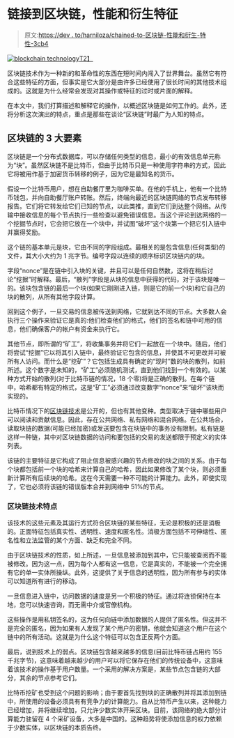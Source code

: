 # 链接到区块链，性能和衍生特征

> 原文:[https://dev . to/harniloza/chained-to-区块链-性能和衍生-特性-3cb4](https://dev.to/harniloza/chained-to-blockchain-performance-and-derived-characteristics-3cb4)

[![blockchain technology](../Images/7024dcc8b779b570451915e9d73f5c5e.png)T2】](https://res.cloudinary.com/practicaldev/image/fetch/s--XoLfHfxI--/c_limit%2Cf_auto%2Cfl_progressive%2Cq_auto%2Cw_880/http://bitcoinist.com/wp-content/uploads/2018/05/ss-blockchain-4IR.jpg)

区块链技术作为一种新的和革命性的东西在短时间内闯入了世界舞台。虽然它有符合这些特征的方面，但事实是它大部分是由许多已经使用了很长时间的其他技术组成的。这就是为什么经常会发现对其操作或特征的过时或片面的解释。

在本文中，我们打算描述和解释它的操作，以概述区块链是如何工作的。此外，还将分析这次演出的特点，重点是那些在谈论“区块链”时最广为人知的特点。

## 区块链的 3 大要素

区块链是一个分布式数据库，可以存储任何类型的信息，最小的有效信息单元称为“块”。虽然区块链不是比特币，但由于比特币只是一种使用字符串的方式，因此它将被用作基于加密货币转移的例子，因为它是最知名的货币。

假设一个比特币用户，想在自助餐厅里为咖啡买单。在他的手机上，他有一个比特币钱包，并向自助餐厅账户转账。然后，终端向最近的区块链网络的节点发布转移报告。它们将它转发给它们已知的节点，以此类推，直到它们到达整个网络。从传输中接收信息的每个节点执行一些检查以避免错误信息。当这个评论到达网络的一个挖掘节点时，它会把它放在一个块中，并试图“破坏”这个块第一个把它引入链中并赢得奖励。

这个链的基本单元是块，它由不同的字段组成。最相关的是包含信息(任何类型)的文件，其大小大约为 1 兆字节。编号字段以连续的顺序标识区块链内的块。

字段“nonce”是在链中引入块的关键，并且可以是任何自然数，这将在稍后讨论“挖掘”时解释。最后，“散列”字段是从块的信息中获得的代码，对于该块是唯一的。该块包含链的最后一个块(如果它刚刚进入链，则是它的前一个块)和它自己的块的散列，从所有其他字段计算。

回到这个例子，一旦交易的信息被传送到网络，它就到达不同的节点。大多数人会执行三个操作来验证它是真的:他们检查他们的格式，他们的签名和链中可用的信息，他们确保客户的帐户有资金来执行它。

其他节点，即所谓的“矿工”，将收集事务并将它们一起放在一个块中。随后，他们将尝试“挖掘”它以将其引入链中，最终验证它包含的信息，并使其不可更改并可被所有人访问。而什么是“挖矿”？它包括生成具有确定的“现时”数的块的散列，如前所述。这个数字是未知的，“矿工”必须随机测试，直到他们找到一个有效的。以某种方式开始的散列(对于比特币链的情况，18 个零)将是正确的散列。在每个链中，哈希都有特定的格式，这是“矿工”必须通过改变数字“nonce”来“破坏”该块而实现的。

比特币情况下的[区块链技术](https://www.hyperlinkinfosystem.com/blockchain-technology.htm)是公开的，但也有其他变种。类型取决于链中哪些用户可以阅读和贡献信息。因此，存在公共网络、私有网络和混合网络。在公共场合，读取块链的数据(可能已经加密)或发送要包含在块链中的事务没有限制。私有链是这样一种链，其中对区块链数据的访问和要包括的交易的发送都限于预定义的实体列表。

该链的主要特征是它构成了阻止信息被感兴趣的节点修改的块之间的关系。由于每个块都包括前一个块的哈希来计算自己的哈希，因此如果修改了某个块，则必须重新计算所有后续块的哈希。这在今天需要一种不可能的计算能力。此外，即使实现了，它也必须将该链的错误版本合并到网络中 51%的节点。

### 区块链技术特点

该技术的这些元素及其运行方式符合区块链的某些特征，无论是积极的还是消极的。正面特征包括真实性、透明性、速度和匿名性。消极方面包括不可伸缩性、匿名性和立法监管的某个方面、缺乏和完全不同。

由于区块链技术的性质，如上所述，一旦信息被添加到其中，它只能被查阅而不能被修改。因为这一点，因为每个人都有这一信息，它是真实的，不能被一个完全拥有它的单一实体所操纵。此外，这提供了关于信息的透明性，因为所有参与的实体可以知道所有进行的移动。

一旦信息进入链中，访问数据的速度是另一个积极的特征。通过将连锁保持在本地，您可以快速咨询，而无需中介或官僚机构。

这些操作是用私钥签名的，这为任何向链中添加数据的人提供了匿名性。但这并不是完全的匿名，因为如果有人发现了某个用户的密钥，他就会知道这个用户在这个链中的所有活动。这就是为什么这个特征可以包含正反两个方面。

最后，说到技术上的弱点。区块链包含越来越多的信息(目前比特币链占用约 155 千兆字节)，这意味着越来越少的用户可以将它保存在他们的传统设备中，这意味着该技术的操作基于用户数量。一个采用的解决方案是，某些节点包含链的大部分，其余的节点参考它们。

比特币挖矿也受到这个问题的影响；由于要首先找到块的正确散列并将其添加到链中，所使用的设备必须具有有竞争力的计算能力。自从比特币产生以来，这种能力已经增加，并将继续增加，只允许少数实体开采区块。目前，该网络的绝大部分计算能力驻留在 4 个采矿设备，大多是中国的。这种趋势将使添加信息的权力依赖于少数实体，以区块链的本质告终。